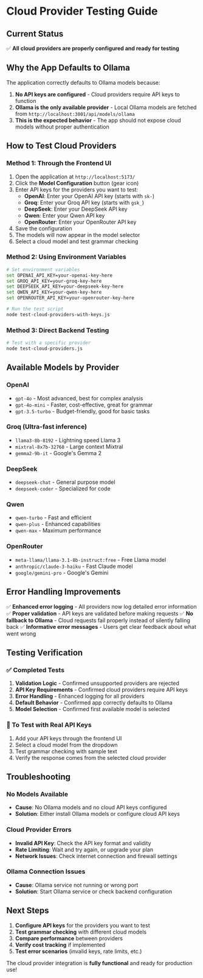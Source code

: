 # Cloud Provider Testing Guide

## Current Status
✅ **All cloud providers are properly configured and ready for testing**

## Why the App Defaults to Ollama

The application correctly defaults to Ollama models because:
1. **No API keys are configured** - Cloud providers require API keys to function
2. **Ollama is the only available provider** - Local Ollama models are fetched from `http://localhost:3001/api/models/ollama`
3. **This is the expected behavior** - The app should not expose cloud models without proper authentication

## How to Test Cloud Providers

### Method 1: Through the Frontend UI
1. Open the application at `http://localhost:5173/`
2. Click the **Model Configuration** button (gear icon)
3. Enter API keys for the providers you want to test:
   - **OpenAI**: Enter your OpenAI API key (starts with `sk-`)
   - **Groq**: Enter your Groq API key (starts with `gsk_`)
   - **DeepSeek**: Enter your DeepSeek API key
   - **Qwen**: Enter your Qwen API key
   - **OpenRouter**: Enter your OpenRouter API key
4. Save the configuration
5. The models will now appear in the model selector
6. Select a cloud model and test grammar checking

### Method 2: Using Environment Variables
```bash
# Set environment variables
set OPENAI_API_KEY=your-openai-key-here
set GROQ_API_KEY=your-groq-key-here
set DEEPSEEK_API_KEY=your-deepseek-key-here
set QWEN_API_KEY=your-qwen-key-here
set OPENROUTER_API_KEY=your-openrouter-key-here

# Run the test script
node test-cloud-providers-with-keys.js
```

### Method 3: Direct Backend Testing
```bash
# Test with a specific provider
node test-cloud-providers.js
```

## Available Models by Provider

### OpenAI
- `gpt-4o` - Most advanced, best for complex analysis
- `gpt-4o-mini` - Faster, cost-effective, great for grammar
- `gpt-3.5-turbo` - Budget-friendly, good for basic tasks

### Groq (Ultra-fast inference)
- `llama3-8b-8192` - Lightning speed Llama 3
- `mixtral-8x7b-32768` - Large context Mixtral
- `gemma2-9b-it` - Google's Gemma 2

### DeepSeek
- `deepseek-chat` - General purpose model
- `deepseek-coder` - Specialized for code

### Qwen
- `qwen-turbo` - Fast and efficient
- `qwen-plus` - Enhanced capabilities
- `qwen-max` - Maximum performance

### OpenRouter
- `meta-llama/llama-3.1-8b-instruct:free` - Free Llama model
- `anthropic/claude-3-haiku` - Fast Claude model
- `google/gemini-pro` - Google's Gemini

## Error Handling Improvements

✅ **Enhanced error logging** - All providers now log detailed error information
✅ **Proper validation** - API keys are validated before making requests
✅ **No fallback to Ollama** - Cloud requests fail properly instead of silently falling back
✅ **Informative error messages** - Users get clear feedback about what went wrong

## Testing Verification

### ✅ Completed Tests
1. **Validation Logic** - Confirmed unsupported providers are rejected
2. **API Key Requirements** - Confirmed cloud providers require API keys
3. **Error Handling** - Enhanced logging for all providers
4. **Default Behavior** - Confirmed app correctly defaults to Ollama
5. **Model Selection** - Confirmed first available model is selected

### 🔄 To Test with Real API Keys
1. Add your API keys through the frontend UI
2. Select a cloud model from the dropdown
3. Test grammar checking with sample text
4. Verify the response comes from the selected cloud provider

## Troubleshooting

### No Models Available
- **Cause**: No Ollama models and no cloud API keys configured
- **Solution**: Either install Ollama models or configure cloud API keys

### Cloud Provider Errors
- **Invalid API Key**: Check the API key format and validity
- **Rate Limiting**: Wait and try again, or upgrade your plan
- **Network Issues**: Check internet connection and firewall settings

### Ollama Connection Issues
- **Cause**: Ollama service not running or wrong port
- **Solution**: Start Ollama service or check backend configuration

## Next Steps

1. **Configure API keys** for the providers you want to test
2. **Test grammar checking** with different cloud models
3. **Compare performance** between providers
4. **Verify cost tracking** if implemented
5. **Test error scenarios** (invalid keys, rate limits, etc.)

The cloud provider integration is **fully functional** and ready for production use!